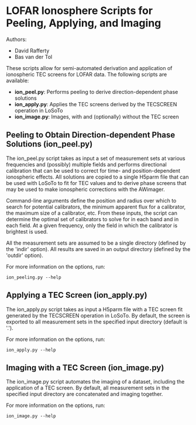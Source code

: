 LOFAR Ionosphere Scripts for Peeling, Applying, and Imaging
===========================================================

Authors:
* David Rafferty
* Bas van der Tol

These scripts allow for semi-automated derivation and application of ionospheric
TEC screens for LOFAR data. The following scripts are available:
* __ion_peel.py__: Performs peeling to derive direction-dependent phase solutions
* __ion_apply.py__: Applies the TEC screens derived by the TECSCREEN operation in LoSoTo
* __ion_image.py__: Images, with and (optionally) without the TEC screen

Peeling to Obtain Direction-dependent Phase Solutions (ion_peel.py)
-------------------------------------------------------------------
The ion_peel.py script takes as input a set of measurement sets at various frequencies and
(possibly) multiple fields and performs directional calibration that can be
used to correct for time- and position-dependent ionospheric effects. All
solutions are copied to a single H5parm file that can be used with LoSoTo to
fit for TEC values and to derive phase screens that may be used to make
ionospheric corrections with the AWimager.

Command-line arguments define the position and radius over which to search for
potential calibrators, the minimum apparent flux for a calibrator, the maximum
size of a calibrator, etc. From these inputs, the script can determine the
optimal set of calibrators to solve for in each band and in each field.  At a
given frequency, only the field in which the calibrator is brightest is used.

All the measurement sets are assumed to be a single directory (defined by the
'indir' option). All results are saved in an output directory (defined by the
'outdir' option).

For more information on the options, run:

    ion_peeling.py --help


Applying a TEC Screen (ion_apply.py)
------------------------------------
The ion_apply.py script takes as input a H5parm file with a TEC screen fit generated
by the TECSCREEN operation in LoSoTo. By default, the screen is exported to all
measurement sets in the specified input directory (default is '.').

For more information on the options, run:

    ion_apply.py --help


Imaging with a TEC Screen (ion_image.py)
----------------------------------------
The ion_image.py script automates the imaging of a dataset, including the
application of a TEC screen. By default, all measurement sets in the specified
input directory are concatenated and imaging together.

For more information on the options, run:

    ion_image.py --help

